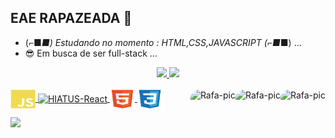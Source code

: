 ## EAE RAPAZEADA 👾
- (⌐■_■) Estudando no momento : HTML,CSS,JAVASCRIPT (⌐■_■) ...
- 😎 Em busca de ser full-stack ...

<div align="center">
  <a href="https://github.com/HIATUS777">
  <img height="180em" src="https://github-readme-stats.vercel.app/api?username=HIATUS777&show_icons=true&theme=onedark&include_all_commits=true&count_private=true"/>
   <img height="180em" src="https://github-readme-stats.vercel.app/api/top-langs/?username=HIATUS777&layout=compact&langs_count=7&theme=onedark"/>
</div>
  <div style="display: inline_block"><br>
  <img align="center" alt="HIATUS-Js" height="30" width="40" src="https://raw.githubusercontent.com/devicons/devicon/master/icons/javascript/javascript-plain.svg">
  <img align="center" alt="HIATUS-React" height="50" width="60" src="https://cdn.jsdelivr.net/gh/devicons/devicon/icons/java/java-original-wordmark.svg">
  <img align="center" alt="HIATUS-HTML" height="30" width="40" src="https://raw.githubusercontent.com/devicons/devicon/master/icons/html5/html5-original.svg">
  <img align="center" alt="HIATUS-CSS" height="30" width="40" src="https://raw.githubusercontent.com/devicons/devicon/master/icons/css3/css3-original.svg">
  <!--<img align="center" alt="Rafa-Python" height="30" width="40" src="https://raw.githubusercontent.com/devicons/devicon/master/icons/python/python-original.svg">-->
  
  <img align="right" alt="Rafa-pic" height="150" style="border-radius:10pt;" src="https://i.pinimg.com/564x/be/5d/0b/be5d0b7e7ffe788166148b3070f73e44.jpg">
    <img align="right" alt="Rafa-pic" height="150" style="border-radius:10pt;" src="https://i.pinimg.com/564x/f8/d0/26/f8d026067f540631d85dfa20853920b9.jpg">
    <img align="right" alt="Rafa-pic" height="150" style="border-radius:10pt;" src="https://i.pinimg.com/736x/cc/c8/96/ccc896b7a65a8c9991d8a8746e0feb9a.jpg">

</div>
  <div>
    <div> 
      
  <a align ="left" href="https://www.instagram.com/johnny7kk" target="_blank"><img src="https://img.shields.io/badge/-Instagram-%23E4405F?style=for-the-badge&logo=instagram&logoColor=white" align ="left" target="_blank"></a>


 
</div>
  </div>
  








